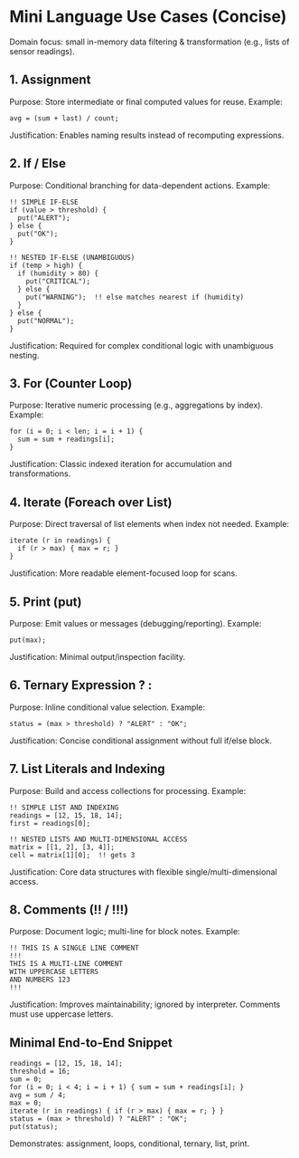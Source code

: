 # Mini Language Use Cases (Concise)

Domain focus: small in-memory data filtering & transformation (e.g., lists of sensor readings).

## 1. Assignment
Purpose: Store intermediate or final computed values for reuse.
Example:
```
avg = (sum + last) / count;
```
Justification: Enables naming results instead of recomputing expressions.

## 2. If / Else
Purpose: Conditional branching for data-dependent actions.
Example:
```
!! SIMPLE IF-ELSE
if (value > threshold) {
  put("ALERT");
} else {
  put("OK");
}

!! NESTED IF-ELSE (UNAMBIGUOUS)
if (temp > high) {
  if (humidity > 80) {
    put("CRITICAL");
  } else {
    put("WARNING");  !! else matches nearest if (humidity)
  }
} else {
  put("NORMAL");
}
```
Justification: Required for complex conditional logic with unambiguous nesting.

## 3. For (Counter Loop)
Purpose: Iterative numeric processing (e.g., aggregations by index).
Example:
```
for (i = 0; i < len; i = i + 1) {
  sum = sum + readings[i];
}
```
Justification: Classic indexed iteration for accumulation and transformations.

## 4. Iterate (Foreach over List)
Purpose: Direct traversal of list elements when index not needed.
Example:
```
iterate (r in readings) {
  if (r > max) { max = r; }
}
```
Justification: More readable element-focused loop for scans.

## 5. Print (put)
Purpose: Emit values or messages (debugging/reporting).
Example:
```
put(max);
```
Justification: Minimal output/inspection facility.

## 6. Ternary Expression ? :
Purpose: Inline conditional value selection.
Example:
```
status = (max > threshold) ? "ALERT" : "OK";
```
Justification: Concise conditional assignment without full if/else block.

## 7. List Literals and Indexing
Purpose: Build and access collections for processing.
Example:
```
!! SIMPLE LIST AND INDEXING
readings = [12, 15, 18, 14];
first = readings[0];

!! NESTED LISTS AND MULTI-DIMENSIONAL ACCESS
matrix = [[1, 2], [3, 4]];
cell = matrix[1][0];  !! gets 3
```
Justification: Core data structures with flexible single/multi-dimensional access.

## 8. Comments (!! / !!!)
Purpose: Document logic; multi-line for block notes.
Example:
```
!! THIS IS A SINGLE LINE COMMENT
!!! 
THIS IS A MULTI-LINE COMMENT
WITH UPPERCASE LETTERS
AND NUMBERS 123
!!!
```
Justification: Improves maintainability; ignored by interpreter. Comments must use uppercase letters.

## Minimal End-to-End Snippet
```
readings = [12, 15, 18, 14];
threshold = 16;
sum = 0;
for (i = 0; i < 4; i = i + 1) { sum = sum + readings[i]; }
avg = sum / 4;
max = 0;
iterate (r in readings) { if (r > max) { max = r; } }
status = (max > threshold) ? "ALERT" : "OK";
put(status);
```
Demonstrates: assignment, loops, conditional, ternary, list, print.

